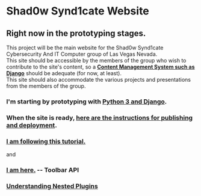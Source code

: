 # Shad0w Synd1cate Website

## Right now in the prototyping stages.

This project will be the main website for the Shad0w Synd1cate Cybersecurity And IT Computer group of Las Vegas Nevada.  
This site should be accessible by the members of the group who wish to contribute to the site's content, so a **[Content Management System such as Django](https://www.django-cms.org/en/)** should be adequate (for now, at least).  
This site should also accommodate the various projects and presentations from the members of the group.

###  I'm starting by prototyping with [Python 3 and Django](https://github.com/divio/django-cms).

### When the site is ready, [here are the instructions for publishing and deployment](http://support.divio.com/academy/basic-how-to-build-a-website-and-blog-with-django-cms-60-minutes/8-publishing-your-changes).

### [I am following this tutorial.](http://support.divio.com/academy/basic-how-to-build-a-website-and-blog-with-django-cms-60-minutes/3-adding-a-few-pages)  
and  
### [I am here.](http://support.divio.com/academy/advanced-how-to-build-a-website-and-blog-with-django-cms/17-adapting-your-application)  -- Toolbar API 

### [Understanding Nested Plugins](http://support.divio.com/academy/bonus-topics/understanding-nested-plugins)

